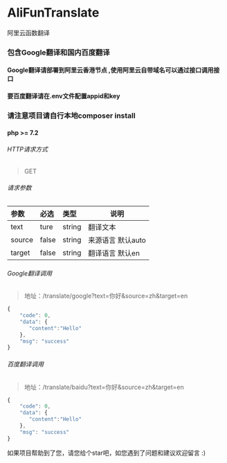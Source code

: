 
# AliFunTranslate
阿里云函数翻译


###  包含Google翻译和国内百度翻译

#### Google翻译请部署到阿里云香港节点 ,使用阿里云自带域名可以通过接口调用接口

#### 要百度翻译请在.env文件配置appid和key

### 请注意项目请自行本地composer install
#### php >= 7.2

###### HTTP请求方式

> GET

###### 请求参数

| 参数   | 必选    |类型| 说明          |
|:-----|:------|:-----|-------------|
| text | ture  |string| 翻译文本        |
| source | false | string  | 来源语言 默认auto |
| target | false  |string   | 翻译语言 默认en   |

###### Google翻译调用

> 地址：/translate/google?text=你好&source=zh&target=en

``` javascript
{
    "code": 0,
    "data": {
       "content":"Hello"
    },
    "msg": "success"
}
``` 

###### 百度翻译调用

> 地址：/translate/baidu?text=你好&source=zh&target=en

``` javascript
{
    "code": 0,
    "data": {
       "content":"Hello"
    },
    "msg": "success"
}
``` 

如果项目帮助到了您，请您给个star吧，如您遇到了问题和建议欢迎留言 :)
